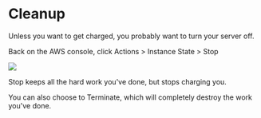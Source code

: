 # Cleanup

Unless you want to get charged, you probably want to turn your server off.

Back on the AWS console, click Actions > Instance State > Stop

![](https://students-gschool-production.s3.amazonaws.com/uploads/asset/file/165/stop-or-terminate.png)

Stop keeps all the hard work you've done, but stops charging you.

You can also choose to Terminate, which will completely destroy the work you've done.
